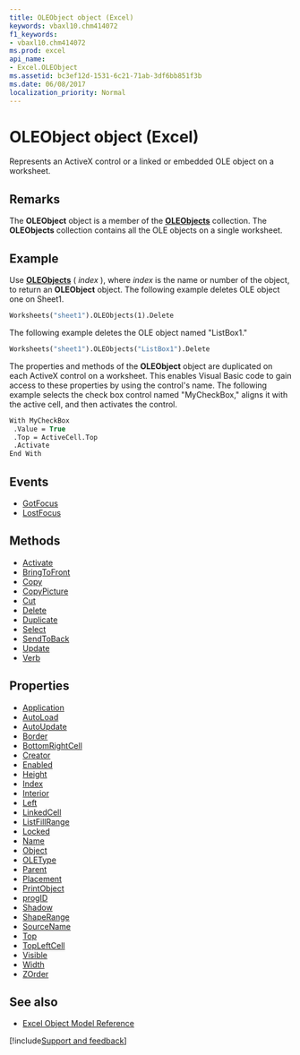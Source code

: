 ```yaml
---
title: OLEObject object (Excel)
keywords: vbaxl10.chm414072
f1_keywords:
- vbaxl10.chm414072
ms.prod: excel
api_name:
- Excel.OLEObject
ms.assetid: bc3ef12d-1531-6c21-71ab-3df6bb851f3b
ms.date: 06/08/2017
localization_priority: Normal
---
```



# OLEObject object (Excel)

Represents an ActiveX control or a linked or embedded OLE object on a worksheet.


## Remarks

 The **OLEObject** object is a member of the **[OLEObjects](Excel.OLEObjects.md)** collection. The **OLEObjects** collection contains all the OLE objects on a single worksheet.


## Example

Use  **[OLEObjects](Excel.Worksheet.OLEObjects.md)** ( _index_ ), where _index_ is the name or number of the object, to return an **OLEObject** object. The following example deletes OLE object one on Sheet1.


```vb
Worksheets("sheet1").OLEObjects(1).Delete
```

The following example deletes the OLE object named "ListBox1."




```vb
Worksheets("sheet1").OLEObjects("ListBox1").Delete
```

The properties and methods of the  **OLEObject** object are duplicated on each ActiveX control on a worksheet. This enables Visual Basic code to gain access to these properties by using the control's name. The following example selects the check box control named "MyCheckBox," aligns it with the active cell, and then activates the control.




```vb
With MyCheckBox 
 .Value = True 
 .Top = ActiveCell.Top 
 .Activate 
End With
```


## Events

- [GotFocus](Excel.OLEObject.GotFocus.md)
- [LostFocus](Excel.OLEObject.LostFocus.md)

## Methods

- [Activate](Excel.OLEObject.Activate.md)
- [BringToFront](Excel.OLEObject.BringToFront.md)
- [Copy](Excel.OLEObject.Copy.md)
- [CopyPicture](Excel.OLEObject.CopyPicture.md)
- [Cut](Excel.OLEObject.Cut.md)
- [Delete](Excel.OLEObject.Delete.md)
- [Duplicate](Excel.OLEObject.Duplicate.md)
- [Select](Excel.OLEObject.Select.md)
- [SendToBack](Excel.OLEObject.SendToBack.md)
- [Update](Excel.OLEObject.Update.md)
- [Verb](Excel.OLEObject.Verb.md)

## Properties

- [Application](Excel.OLEObject.Application.md)
- [AutoLoad](Excel.OLEObject.AutoLoad.md)
- [AutoUpdate](Excel.OLEObject.AutoUpdate.md)
- [Border](Excel.OLEObject.Border.md)
- [BottomRightCell](Excel.OLEObject.BottomRightCell.md)
- [Creator](Excel.OLEObject.Creator.md)
- [Enabled](Excel.OLEObject.Enabled.md)
- [Height](Excel.OLEObject.Height.md)
- [Index](Excel.OLEObject.Index.md)
- [Interior](Excel.OLEObject.Interior.md)
- [Left](Excel.OLEObject.Left.md)
- [LinkedCell](Excel.OLEObject.LinkedCell.md)
- [ListFillRange](Excel.OLEObject.ListFillRange.md)
- [Locked](Excel.OLEObject.Locked.md)
- [Name](Excel.OLEObject.Name.md)
- [Object](Excel.OLEObject.Object.md)
- [OLEType](Excel.OLEObject.OLEType.md)
- [Parent](Excel.OLEObject.Parent.md)
- [Placement](Excel.OLEObject.Placement.md)
- [PrintObject](Excel.OLEObject.PrintObject.md)
- [progID](Excel.OLEObject.progID.md)
- [Shadow](Excel.OLEObject.Shadow.md)
- [ShapeRange](Excel.OLEObject.ShapeRange.md)
- [SourceName](Excel.OLEObject.SourceName.md)
- [Top](Excel.OLEObject.Top.md)
- [TopLeftCell](Excel.OLEObject.TopLeftCell.md)
- [Visible](Excel.OLEObject.Visible.md)
- [Width](Excel.OLEObject.Width.md)
- [ZOrder](Excel.OLEObject.ZOrder.md)


## See also

- [Excel Object Model Reference](overview/Excel/object-model.md)

[!include[Support and feedback](~/includes/feedback-boilerplate.md)]